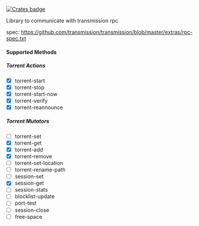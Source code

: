 [![Crates badge](https://badge-cache.kominick.com/crates/v/transmission-rpc.svg?label=transmission-rpc)](https://crates.io/crates/transmission-rpc)

Library to communicate with transmission rpc

spec: https://github.com/transmission/transmission/blob/master/extras/rpc-spec.txt

#### Supported Methods

##### Torrent Actions

- [X] torrent-start
- [X] torrent-stop
- [X] torrent-start-now
- [X] torrent-verify
- [X] torrent-reannounce

##### Torrent Mutators

- [ ] torrent-set
- [X] torrent-get
- [X] torrent-add
- [X] torrent-remove
- [ ] torrent-set-location
- [ ] torrent-rename-path
- [ ] session-set
- [X] session-get
- [ ] session-stats
- [ ] blocklist-update
- [ ] port-test
- [ ] session-close
- [ ] free-space 

[https://crates.io/crates/transmission-rpc]: https://img.shields.io/badge/crates.io-transmission_rpc%20=%20%220.2.0%22-brightgreen.svg
